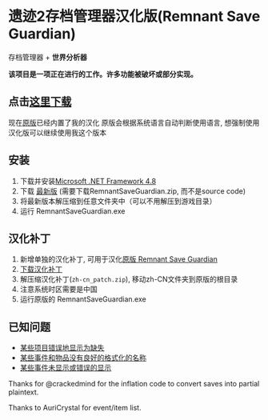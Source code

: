 # 遗迹2存档管理器汉化版(Remnant Save Guardian)
存档管理器 + **世界分析器**

**该项目是一项正在进行的工作。许多功能被破坏或部分实现。**

## 点击[这里下载](https://github.com/plygame/RemnantSaveGuardian-CN/releases/download/1.0.1.9/RemnantSaveGuardian.zip)

现在[原版](https://github.com/Razzmatazzz/RemnantSaveGuardian)已经内置了我的汉化
原版会根据系统语言自动判断使用语言, 想强制使用汉化版可以继续使用我这个版本

## 安装
1. 下载并安装[Microsoft .NET Framework 4.8](https://dotnet.microsoft.com/en-us/download/dotnet-framework)
2. 下载 [最新版](https://github.com/plygame/RemnantSaveGuardian-CN/releases/latest) (需要下载RemnantSaveGuardian.zip, 而不是source code)
3. 将最新版本解压缩到任意文件夹中（可以不用解压到游戏目录）
4. 运行 RemnantSaveGuardian.exe

## 汉化补丁
1. 新增单独的汉化补丁, 可用于汉化[原版 Remnant Save Guardian](https://github.com/Razzmatazzz/RemnantSaveGuardian)
2. [下载汉化补丁](https://github.com/plygame/RemnantSaveGuardian-CN/releases/download/1.0.1.9/zh-cn_patch.zip)
3. 解压缩汉化补丁(`zh-cn_patch.zip`), 移动zh-CN文件夹到原版的根目录
4. 注意系统时区需要是中国
5. 运行原版的 RemnantSaveGuardian.exe

## 已知问题
- [某些项目错误地显示为缺失](https://github.com/Razzmatazzz/RemnantSaveGuardian/issues/43)
- [某些事件和物品没有良好的格式化的名称](https://github.com/Razzmatazzz/RemnantSaveGuardian/issues/45)
- [某些事件未显示或错误的显示](https://github.com/Razzmatazzz/RemnantSaveGuardian/issues/44)

Thanks for @crackedmind for the inflation code to convert saves into partial plaintext. 

Thanks to AuriCrystal for event/item list.

